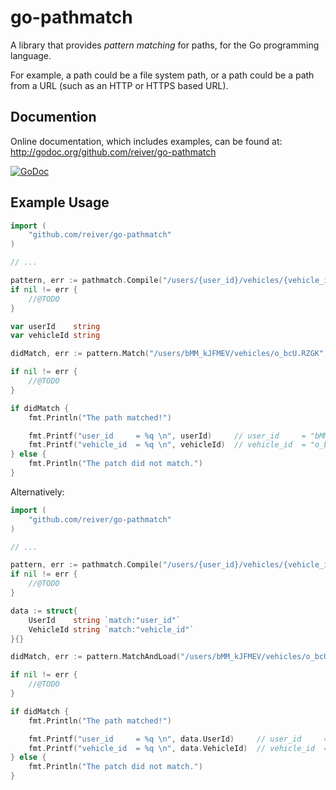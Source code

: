# go-pathmatch

A library that provides *pattern matching* for paths, for the Go programming language.

For example, a path could be a file system path, or a path could be a path from a URL (such as an HTTP or HTTPS based URL).


## Documention

Online documentation, which includes examples, can be found at: http://godoc.org/github.com/reiver/go-pathmatch

[![GoDoc](https://godoc.org/github.com/reiver/go-pathmatch?status.svg)](https://godoc.org/github.com/reiver/go-pathmatch)


## Example Usage
```go
import (
	"github.com/reiver/go-pathmatch"
)

// ...

pattern, err := pathmatch.Compile("/users/{user_id}/vehicles/{vehicle_id}}")
if nil != err {
    //@TODO
}

var userId    string
var vehicleId string

didMatch, err := pattern.Match("/users/bMM_kJFMEV/vehicles/o_bcU.RZGK", &userId, &vehicleId)

if nil != err {
    //@TODO
}

if didMatch {
    fmt.Println("The path matched!")

    fmt.Printf("user_id     = %q \n", userId)     // user_id     = "bMM_kJFMEV"
    fmt.Printf("vehicle_id  = %q \n", vehicleId)  // vehicle_id  = "o_bcU.RZGK"
} else {
    fmt.Println("The patch did not match.")
}
```

Alternatively:
```go
import (
	"github.com/reiver/go-pathmatch"
)

// ...

pattern, err := pathmatch.Compile("/users/{user_id}/vehicles/{vehicle_id}}")
if nil != err {
    //@TODO
}

data := struct{
	UserId    string `match:"user_id"`
	VehicleId string `match:"vehicle_id"`
}{}

didMatch, err := pattern.MatchAndLoad("/users/bMM_kJFMEV/vehicles/o_bcU.RZGK", &data)

if nil != err {
    //@TODO
}

if didMatch {
    fmt.Println("The path matched!")

    fmt.Printf("user_id     = %q \n", data.UserId)     // user_id     = "bMM_kJFMEV"
    fmt.Printf("vehicle_id  = %q \n", data.VehicleId)  // vehicle_id  = "o_bcU.RZGK"
} else {
    fmt.Println("The patch did not match.")
}
```
